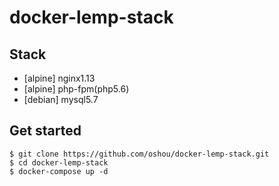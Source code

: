 # docker-lemp-stack

## Stack
- [alpine] nginx1.13
- [alpine] php-fpm(php5.6)
- [debian] mysql5.7

## Get started

```
$ git clone https://github.com/oshou/docker-lemp-stack.git
$ cd docker-lemp-stack
$ docker-compose up -d
```
